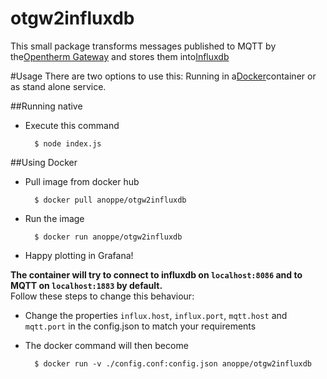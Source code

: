 # otgw2influxdb

This small package transforms messages published to MQTT by the[Opentherm Gateway](http://otgw.tclcode.com/) and stores them into[Influxdb](https://www.influxdata.com/time-series-platform/influxdb/)

#Usage
There are two options to use this: Running in a[Docker](http://docker.io)container or as stand alone service.

##Running native
- Execute this command

        $ node index.js
##Using Docker
- Pull image from docker hub

        $ docker pull anoppe/otgw2influxdb
- Run the image 

        $ docker run anoppe/otgw2influxdb        
- Happy plotting in Grafana!

**The container will try to connect to influxdb on `localhost:8086` and to MQTT on `localhost:1883` by default.**\
Follow these steps to change this behaviour:
- Change the properties `influx.host`, `influx.port`, `mqtt.host` and `mqtt.port` in the config.json to match your requirements 
- The docker command will then become
        
        $ docker run -v ./config.conf:config.json anoppe/otgw2influxdb




 